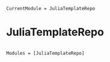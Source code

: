 ```@meta
CurrentModule = JuliaTemplateRepo
```

# JuliaTemplateRepo

```@index
```

```@autodocs
Modules = [JuliaTemplateRepo]
```
